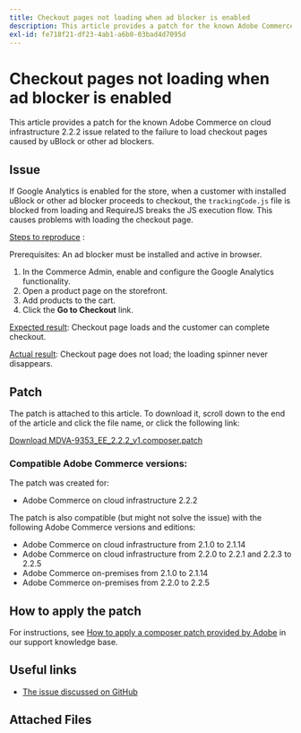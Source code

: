 ```yaml
---
title: Checkout pages not loading when ad blocker is enabled
description: This article provides a patch for the known Adobe Commerce on cloud infrastructure 2.2.2 issue related to the failure to load checkout pages caused by uBlock or other ad blockers.
exl-id: fe718f21-df23-4ab1-a6b0-03bad4d7095d
---
```

# Checkout pages not loading when ad blocker is enabled

This article provides a patch for the known Adobe Commerce on cloud infrastructure 2.2.2 issue related to the failure to load checkout pages caused by uBlock or other ad blockers.

## Issue

If Google Analytics is enabled for the store, when a customer with installed uBlock or other ad blocker proceeds to checkout, the `trackingCode.js` file is blocked from loading and RequireJS breaks the JS execution flow. This causes problems with loading the checkout page.

 <u>Steps to reproduce</u> :

Prerequisites: An ad blocker must be installed and active in browser.

1. In the Commerce Admin, enable and configure the Google Analytics functionality.
1. Open a product page on the storefront.
1. Add products to the cart.
1. Click the **Go to Checkout** link.

 <u>Expected result</u>: Checkout page loads and the customer can complete checkout.

 <u>Actual result</u>: Checkout page does not load; the loading spinner never disappears.

## Patch

The patch is attached to this article. To download it, scroll down to the end of the article and click the file name, or click the following link:

 [Download MDVA-9353\_EE\_2.2.2\_v1.composer.patch](assets/MDVA-9353_EE_2.2.2_v1.composer.patch.zip)

### Compatible Adobe Commerce versions:

The patch was created for:

* Adobe Commerce on cloud infrastructure 2.2.2

The patch is also compatible (but might not solve the issue) with the following Adobe Commerce versions and editions:

* Adobe Commerce on cloud infrastructure from 2.1.0 to 2.1.14
* Adobe Commerce on cloud infrastructure from 2.2.0 to 2.2.1 and 2.2.3 to 2.2.5
* Adobe Commerce on-premises from 2.1.0 to 2.1.14
* Adobe Commerce on-premises from 2.2.0 to 2.2.5

## How to apply the patch

For instructions, see [How to apply a composer patch provided by Adobe](/help/how-to/general/how-to-apply-a-composer-patch-provided-by-magento.md) in our support knowledge base.

## Useful links

* [The issue discussed on GitHub](https://github.com/magento/magento2/pull/13061)

## Attached Files
